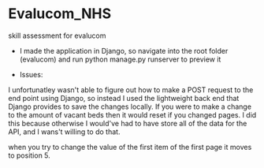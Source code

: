 # Evalucom_NHS
skill assessment for evalucom

* I made the application in Django, so navigate into the root folder (evalucom) and run python manage.py runserver to preview it

* Issues: 

I unfortunatley wasn't able to figure out how to make a POST request to the end point using Django, so instead I used the lightweight back end that Django provides to save the changes locally. If you were to make a change to the amount of vacant beds then it would reset if you changed pages. I did this because otherwise I would've had to have store all of the data for the API, and I wans't willing to do that.

when you try to change the value of the first item of the first page it moves to position 5.

